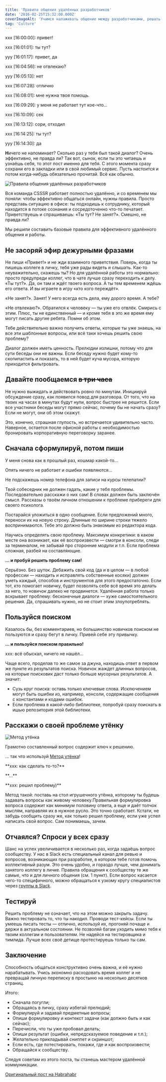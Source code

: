 ```yaml
---
title: 'Правила общения удалённых разработчиков'
date: '2016-02-25T15:32:00.000Z'
coverImageAlt: 'Учимся налаживать общение между разработчиками, решать проблемы быстрее и учиться это делать самостоятельно.'
tag: 'Culture'
---
```


<Subtitle>
<p>xxx [16:00:00]: привет!</p>
<p>xxx [16:01:01]: ты тут?</p>
<p>yyy [16:01:17]: привет, да</p>
<p>xxx [16:04:56]: не отвлекаю?</p>
<p>yyy [16:05:13]: нет</p>
<p>xxx [16:07:28]: отлично</p>
<p>xxx [16:08:01]: мне нужна твоя помощь.</p>
<p>xxx [16:09:29]: у меня не работает тут кое-что...</p>
<p>xxx [16:10:09]: сек</p>
<p>xxx [16:13:12]: сори, отходил</p>
<p>xxx [16:14:25]: ты тут?</p>
<p>yyy [16:14:30]: да</p>
</Subtitle>

**Н**ичего не напоминает? Сколько раз у тебя был такой диалог? Очень эффективно, не правда ли?
Так вот, сынок, если ты это читаешь и узнаёшь себя, то этот пост именно для тебя.
С этого момента сразу сохрани его в закладки или в свой любимый сервис.
Пусть настоится и потом когда-нибудь обязательно прочитай. Всё как обычно.

![Правила общения удалённых разработчиков](/images/how-remote-developers-talk/intro.jpg)

Вся команда CSSSR работает полностью удалённо, и со временем мы поняли: чтобы эффективно общаться онлайн, нужны правила.
Просто представь ситуацию в офисе: ты подходишь к сотруднику, который находится в потоке сознания и сосредоточенно что-то печатает.
Приветствуешь и спрашиваешь: «Ты тут? Не занят?». Смешно, не правда ли?

Мы решили составить базовые правила для эффективного удалённого общения и работы.

## Не засоряй эфир дежурными фразами

Не пиши «Привет!» и не жди взаимного приветствия. Поверь, когда ты пишешь коллеге в личку, тебя уже рады видеть и слышать.
Как-то неуважительно, скажешь ты? Но для удалённой работы это нормально: просто предупреди коллег,
что в чате лучше сразу переходить к делу.
«Ты тут?». Да, он там и ждёт твоего вопроса. А ты тем временем ждёшь его ответа. И вы играете в игру «кто кого переждёт».

«Не занят?». Занят! У него всегда есть дела, ему дорого время. А тебе?

«Не отвлекаю?». Обратился к человеку — ты уже его отвлёк. Смирись с этим.
Плюс, ты не единственный — и кроме тебя в это же время ему могут писать другие ребята. Помни об этом.

Тебе действительно важно получить ответы, которые ты уже знаешь, на все эти шаблонные вопросы,
или всё таки хочешь решить свою проблему?

Диалог должен иметь ценность. Прелюдии излишни, потому что для сути беседы они не важны.
Если беседу нужно будет кому-то скопипастить и показать, то в ней будет куча мусора, которую приходится фильтровать.

## Давайте пообщаемся ~~в три часа~~

Не нужно выжидать и действовать ровно по минутам. Инициируй обсуждение сразу, как появился повод для разговора.
От того, что на твоих на часах в минутах будут нули, вопрос быстрее не решится.
Если все участники беседы могут прямо сейчас, почему бы не начать сразу? Если не могут, они об этом скажут.

Это, конечно, страшная глупость, но встречается удивительно часто.
Наверное, остается после офисной работы с необходимостью бронировать корпоративную переговорку заранее.

## Сначала сформулируй, потом пиши

<Note>
<p>У меня снова как в прошлый раз, кошмар какой-то...</p>
<p>Опять ничего не работает и ошибки появляются...</p>
</Note>

Не подскажешь номер телефона для записи на курсы телепатии?

Твой собеседник не должен гадать, какие у тебя проблемы.
Последовательно расскажи о них сам! В словах должен быть заключён смысл.
Рассказы о твоём личном отношении к проблеме прибереги для своего психолога.

Постарайся уложиться в одно сообщение. Если предложений много, переноси их на новую строку.
Длинные по ширине строки тяжело воспринимаются. Тебе это должно быть знакомым из редактора кода.

Научись определять свою проблему. Максимум конкретики: в каком месте она возникает,
как её воспроизвести — смотри в консоли, следи за терминалом, не забывай про сторонние модули и т.п.
Если проблема сложная, разбей на составляющие.

**… и пробуй решить проблему сам!**

Серьёзно. Без шуток. Дебажить свой код (да и в целом — в любой профессии — находить
и исправлять собственные косяки) должен уметь каждый, способов и инструментов для этого предостаточно.
Если тот, кто помогает новичку, будет позволять себе всё время это делать за него, то новичок далеко не продвинется.
Удалённая работа только вскрывает проблему: бесконечные диалоги — хуже самостоятельного решения.
Да, спрашивать нужно, но не стоит этим злоупотреблять.

## Пользуйся поиском

Казалось бы, без комментариев, но большинство новичков поиском не пользуются и сразу бегут в личку. Привей себе эту привычку.

**… и пользуйся поиском правильно!**
<Note>
<p>xxx: всё обыскал, ничего не нашёл...</p>
</Note>
Чаще всего, проделав то же самое за джуна, находишь ответ в первом же пункте из результатов поиска.
Новичок жаждет длинных вопросов, на которые поисковик даст только больше мусорных результатов. А значит:

- Сузь круг поиска: оставь только ключевые слова.
Исключением могут быть ошибки из, например, консоли, содержащие сообщения с константами и кодами ошибок.
- Если проблема в какой-либо библиотеке, попробуй сразу поискать в ишью репозитория этой библиотеки.

## Расскажи о своей проблеме утёнку

![Метод утёнка](/images/how-remote-developers-talk/duck.jpg)

Грамотно составленный вопрос содержит ключ к решению.

… так что используй [Метод утёнка](https://ru.wikipedia.org/wiki/Метод_утёнка)!

<p>**xxx: как сделать то-то?**</p>
<p>**...**</p>
<p>**xxx: решил проблему)**</p>

Метод такой: поставь на стол игрушечного утёнка, которому ты будешь задавать вопросы как живому человеку.Правильная формулировка вопроса содержит как минимум половину ответа,
а еще и даёт толчок мыслям, направляя их в нужное русло. Это точно сработает.
Кстати, не забудь сообщить сразу же, как только решил проблему, если уже успел написать свой вопрос.
Сам понимаешь, зачем.

## Отчаялся? Спроси у всех сразу

Шанс на успех увеличивается в несколько раз, когда задаёшь вопрос сообществу.
У нас в Slack есть специальный канал для ревью и вопросов, возникающих при разработке,
в котором тебе готов помочь коллективный разум. Это очень удобно, и гораздо лучше, чем донимать занятого коллегу в личке.
Правила обращения к сообществу те же самые, что и для личного общения (см. 1 пункт).
Если вопрос касается чего-то специфичного, можно обращаться к узкому кругу специалистов
через [группы в Slack](http://blog.csssr.ru/2016/02/18/slack-groups/).

## Тестируй

Решить проблему не означает, что на этом можно закрыть задачу.
Важно тестировать то, что ты накодил. Проводи тест-кейсы.
Если ты умеешь писать тесты — отлично, используй их, прогоняй почаще и держи в актуальном состоянии.
Не позволяй багам уходить мимо тебя к твоим коллегам и пользователям.
Не надейся на тестировщика и тимлида. Лучше всех своё детище протестируешь только ты сам.

## Заключение

Способность общаться конструктивно очень важна, и её нужно нарабатывать.
Учись экономно расходовать время коллег и не превращай личную переписку в простыню на несколько десятков страниц.

Итого:

- Сначала погугли;
- Обращаясь в личку, сразу избегай прелюдий;
- Формулируй и задавай предметные вопросы;
- Опиши формулировку и контекст задачи (как должно быть и как сейчас);
- Перечисли, что ты уже пробовал делать;
- Опиши результат (ошибки, непредсказуемое поведение и т.п.);
- Желательно прикладывай сниппет и скриншот;
- Если есть, где потестировать, покажи, где и как воспроизвести;
- Обращайся к сообществу.

Следуя советам из этого поста, ты станешь мастером удалённой коммуникации.

[Оригинальный пост на Habrahabr](https://habrahabr.ru/post/298928/)
